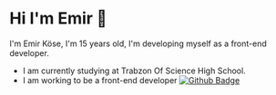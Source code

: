 # Hi I'm Emir 👋
I'm Emir Köse, I'm 15 years old, I'm developing myself as a front-end developer.
* I am currently studying at Trabzon Of Science High School.
* I am working to be a front-end developer
[![Github Badge](https://img.shields.io/badge/-Github-000?style=quare&labelColor=000&logo=Github&logoColor=white&link=link)](link)
